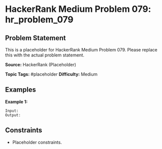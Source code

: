 # HackerRank Medium Problem 079: hr_problem_079

## Problem Statement

This is a placeholder for HackerRank Medium Problem 079.
Please replace this with the actual problem statement.

**Source:** HackerRank (Placeholder)

**Topic Tags:** #placeholder
**Difficulty:** Medium

## Examples

**Example 1:**

```
Input:
Output:
```

## Constraints

- Placeholder constraints.
